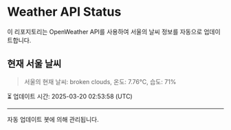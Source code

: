 
# Weather API Status

이 리포지토리는 OpenWeather API를 사용하여 서울의 날씨 정보를 자동으로 업데이트합니다.

## 현재 서울 날씨
> 서울의 현재 날씨: broken clouds, 온도: 7.76°C, 습도: 71%

⏳ 업데이트 시간: 2025-03-20 02:53:58 (UTC)

---
자동 업데이트 봇에 의해 관리됩니다.
